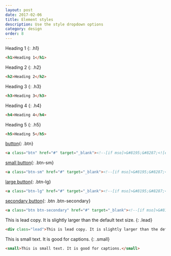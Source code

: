 ```yaml
---
layout: post
date: 2017-02-06
title: Element styles
description: Use the style dropdown options
category: design
order: 8
---
```


<div class="mailchimp" markdown="1">

Heading 1
{: .h1}
~~~~~~html
<h1>Heading 1</h1>
~~~~~~

Heading 2
{: .h2}
~~~~~~html
<h2>Heading 2</h2>
~~~~~~

Heading 3
{: .h3}
~~~~~~html
<h3>Heading 3</h3>
~~~~~~

Heading 4
{: .h4}
~~~~~~html
<h4>Heading 4</h4>
~~~~~~

Heading 5
{: .h5}
~~~~~~html
<h5>Heading 5</h5>
~~~~~~


[button](#){: .btn}
~~~~~~html
<a class="btn" href="#" target="_blank"><!--[if mso]>&#8195;&#8287;<![endif]-->Button<!--[if mso]>&#8195;&#8287;<![endif]--></a>
~~~~~~

[small button](#){: .btn-sm}
~~~~~~html
<a class="btn-sm" href="#" target="_blank"><!--[if mso]>&#8195;&#8287;<![endif]-->Small Button<!--[if mso]>&#8195;&#8287;<![endif]--></a>
~~~~~~

[large button](#){: .btn-lg}
~~~~~~html
<a class="btn-lg" href="#" target="_blank"><!--[if mso]>&#8195;&#8287;<![endif]-->Large Button<!--[if mso]>&#8195;&#8287;<![endif]--></a>
~~~~~~

[secondary button](#){: .btn .btn-secondary}
~~~~~~html
<a class="btn btn-secondary" href="#" target="_blank"><!--[if mso]>&#8195;&#8287;<![endif]-->Secondary Button<!--[if mso]>&#8195;&#8287;<![endif]--></a>
~~~~~~

This is lead copy. It is slightly larger than the default text size.
{: .lead}
~~~~~~html
<div class="lead">This is lead copy. It is slightly larger than the default text size.</div>
~~~~~~

This is small text. It is good for captions.
{: .small}
~~~~~~html
<small>This is small text. It is good for captions.</small>
~~~~~~

</div>
